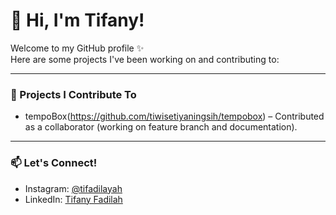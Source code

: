 # 👋 Hi, I'm Tifany!

Welcome to my GitHub profile ✨  
Here are some projects I've been working on and contributing to:

---

### 🤝 Projects I Contribute To
- tempoBox(https://github.com/tiwisetiyaningsih/tempobox) – Contributed as a collaborator (working on feature branch and documentation).

---

### 📫 Let's Connect!
- Instagram: [@tifadilayah](https://instagram.com/tifadilayah)
- LinkedIn: [Tifany Fadilah](https://www.linkedin.com/in/tifany-fadilah-ahnaf/)
